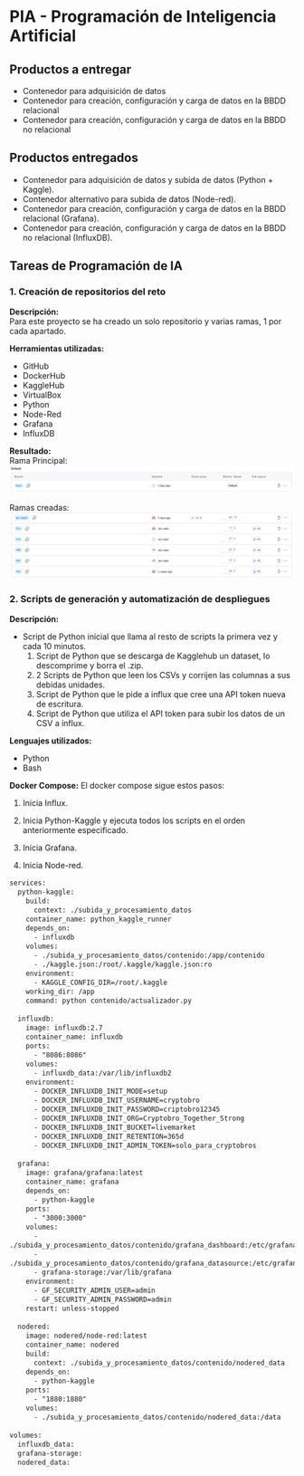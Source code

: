 # PIA - Programación de Inteligencia Artificial

## Productos a entregar

- Contenedor para adquisición de datos  
- Contenedor para creación, configuración y carga de datos en la BBDD relacional  
- Contenedor para creación, configuración y carga de datos en la BBDD no relacional  

## Productos entregados

- Contenedor para adquisición de datos y subida de datos (Python + Kaggle).
- Contenedor alternativo para subida de datos (Node-red).
- Contenedor para creación, configuración y carga de datos en la BBDD relacional (Grafana).
- Contenedor para creación, configuración y carga de datos en la BBDD no relacional (InfluxDB).


## Tareas de Programación de IA

### 1️. Creación de repositorios del reto
**Descripción:**  
Para este proyecto se ha creado un solo repositorio y varias ramas, 1 por cada apartado.

**Herramientas utilizadas:** 

- GitHub
- DockerHub
- KaggleHub
- VirtualBox
- Python
- Node-Red
- Grafana
- InfluxDB

**Resultado:**  
Rama Principal:
![main](img/pia_rama_main.png)

Ramas creadas:
![otras](img/pia_ramas.png)


### 2️. Scripts de generación y automatización de despliegues
**Descripción:**  
- Script de Python inicial que llama al resto de scripts la primera vez y cada 10 minutos.
   1. Script de Python que se descarga de Kagglehub un dataset, lo descomprime y borra el .zip.
   2. 2 Scripts de Python que leen los CSVs y corrijen las columnas a sus debidas unidades.
   3. Script de Python que le pide a influx que cree una API token nueva de escritura.
   4. Script de Python que utiliza el API token para subir los datos de un CSV a influx.

**Lenguajes utilizados:**  

- Python
- Bash  

**Docker Compose:**
El docker compose sigue estos pasos:

1. Inicia Influx.

2. Inicia Python-Kaggle y ejecuta todos los scripts en el orden anteriormente especificado.

3. Inicia Grafana.

4. Inicia Node-red.

```
services:
  python-kaggle:
    build:
      context: ./subida_y_procesamiento_datos
    container_name: python_kaggle_runner
    depends_on:
      - influxdb
    volumes:
      - ./subida_y_procesamiento_datos/contenido:/app/contenido
      - ./kaggle.json:/root/.kaggle/kaggle.json:ro
    environment:
      - KAGGLE_CONFIG_DIR=/root/.kaggle
    working_dir: /app
    command: python contenido/actualizador.py

  influxdb:
    image: influxdb:2.7
    container_name: influxdb
    ports:
      - "8086:8086"
    volumes:
      - influxdb_data:/var/lib/influxdb2
    environment:
      - DOCKER_INFLUXDB_INIT_MODE=setup
      - DOCKER_INFLUXDB_INIT_USERNAME=cryptobro
      - DOCKER_INFLUXDB_INIT_PASSWORD=criptobro12345
      - DOCKER_INFLUXDB_INIT_ORG=Cryptobro_Together_Strong
      - DOCKER_INFLUXDB_INIT_BUCKET=livemarket
      - DOCKER_INFLUXDB_INIT_RETENTION=365d
      - DOCKER_INFLUXDB_INIT_ADMIN_TOKEN=solo_para_cryptobros

  grafana:
    image: grafana/grafana:latest
    container_name: grafana
    depends_on:
      - python-kaggle
    ports:
      - "3000:3000"
    volumes:
      - ./subida_y_procesamiento_datos/contenido/grafana_dashboard:/etc/grafana/provisioning/dashboards
      - ./subida_y_procesamiento_datos/contenido/grafana_datasource:/etc/grafana/provisioning/datasources
      - grafana-storage:/var/lib/grafana
    environment:
      - GF_SECURITY_ADMIN_USER=admin
      - GF_SECURITY_ADMIN_PASSWORD=admin
    restart: unless-stopped

  nodered:
    image: nodered/node-red:latest
    container_name: nodered
    build:
      context: ./subida_y_procesamiento_datos/contenido/nodered_data
    depends_on:
      - python-kaggle
    ports:
      - "1880:1880"
    volumes:
      - ./subida_y_procesamiento_datos/contenido/nodered_data:/data

volumes:
  influxdb_data:
  grafana-storage:
  nodered_data:
```